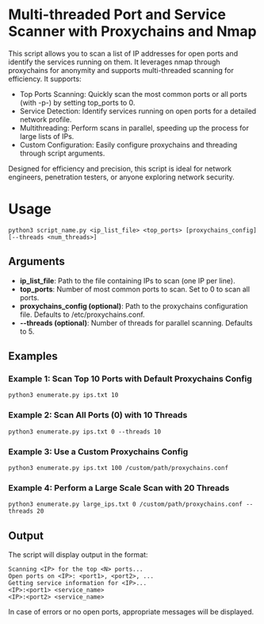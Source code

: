# Multi-threaded Port and Service Scanner with Proxychains and Nmap

This script allows you to scan a list of IP addresses for open ports and identify the services running on them. It leverages nmap through proxychains for anonymity and supports multi-threaded scanning for efficiency. It supports:
- Top Ports Scanning: Quickly scan the most common ports or all ports (with -p-) by setting top_ports to 0.
- Service Detection: Identify services running on open ports for a detailed network profile.
- Multithreading: Perform scans in parallel, speeding up the process for large lists of IPs.
- Custom Configuration: Easily configure proxychains and threading through script arguments.

Designed for efficiency and precision, this script is ideal for network engineers, penetration testers, or anyone exploring network security.

# Usage

`python3 script_name.py <ip_list_file> <top_ports> [proxychains_config] [--threads <num_threads>]`

## Arguments
- **ip_list_file**: Path to the file containing IPs to scan (one IP per line).
- **top_ports**: Number of most common ports to scan. Set to 0 to scan all ports.
- **proxychains_config (optional)**: Path to the proxychains configuration file. Defaults to /etc/proxychains.conf.
- **--threads (optional)**: Number of threads for parallel scanning. Defaults to 5.

## Examples
### Example 1: Scan Top 10 Ports with Default Proxychains Config

    python3 enumerate.py ips.txt 10

### Example 2: Scan All Ports (0) with 10 Threads

    python3 enumerate.py ips.txt 0 --threads 10

### Example 3: Use a Custom Proxychains Config

    python3 enumerate.py ips.txt 100 /custom/path/proxychains.conf

### Example 4: Perform a Large Scale Scan with 20 Threads

    python3 enumerate.py large_ips.txt 0 /custom/path/proxychains.conf --threads 20

## Output

The script will display output in the format:
```
Scanning <IP> for the top <N> ports...
Open ports on <IP>: <port1>, <port2>, ...
Getting service information for <IP>...
<IP>:<port1> <service_name>
<IP>:<port2> <service_name>
```

In case of errors or no open ports, appropriate messages will be displayed.
